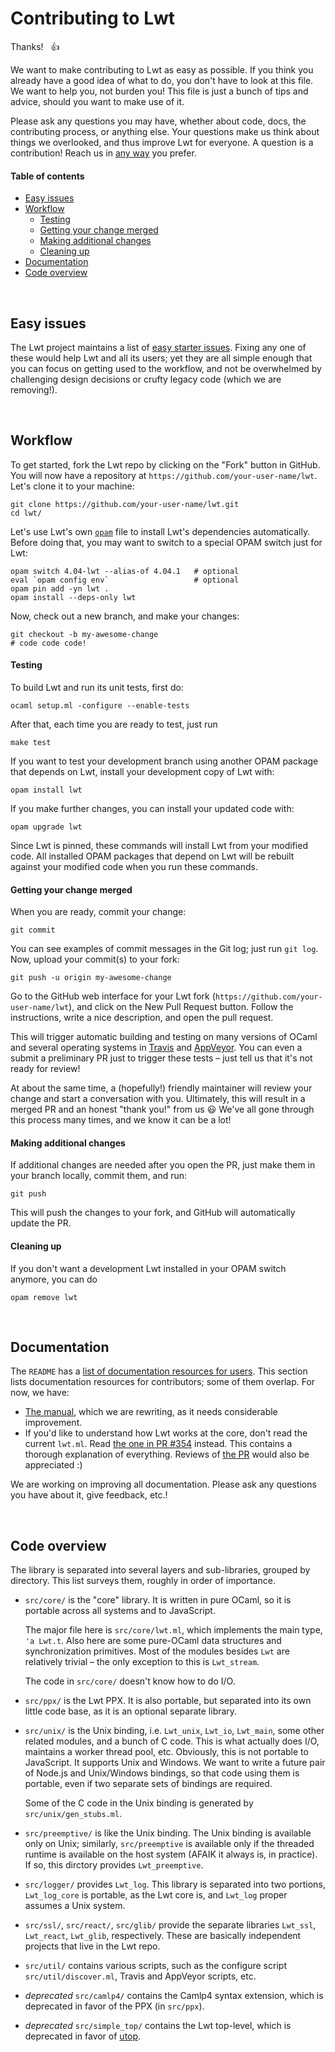 # Contributing to Lwt

Thanks! &nbsp; :+1:

We want to make contributing to Lwt as easy as possible. If you think you
already have a good idea of what to do, you don't have to look at this file. We
want to help you, not burden you! This file is just a bunch of tips and advice,
should you want to make use of it.

Please ask any questions you may have, whether about code, docs, the
contributing process, or anything else. Your questions make us think about
things we overlooked, and thus improve Lwt for everyone. A question is a
contribution! Reach us in [any way][contact] you prefer.

[contact]: https://github.com/ocsigen/lwt#contact


#### Table of contents

- [Easy issues](#Easy_issues)
- [Workflow](#Workflow)
  - [Testing](#Testing)
  - [Getting your change merged](#Getting_your_change_merged)
  - [Making additional changes](#Making_additional_changes)
  - [Cleaning up](#Cleaning_up)
- [Documentation](#Documentation)
- [Code overview](#Code_overview)


<br/>

<a id="Easy_issues"></a>
## Easy issues

The Lwt project maintains a list of [easy starter issues][easy]. Fixing any one
of these would help Lwt and all its users; yet they are all simple enough that
you can focus on getting used to the workflow, and not be overwhelmed by
challenging design decisions or crufty legacy code (which we are removing!).

[easy]: https://github.com/ocsigen/lwt/issues?q=is%3Aissue+is%3Aopen+label%3Aeasy


<br/>

<a id="Workflow"></a>
## Workflow

To get started, fork the Lwt repo by clicking on the "Fork" button in GitHub.
You will now have a repository at `https://github.com/your-user-name/lwt`. Let's
clone it to your machine:

```
git clone https://github.com/your-user-name/lwt.git
cd lwt/
```

Let's use Lwt's own [`opam`][opam-depends] file to install Lwt's dependencies
automatically. Before doing that, you may want to switch to a special OPAM
switch just for Lwt:

```
opam switch 4.04-lwt --alias-of 4.04.1   # optional
eval `opam config env`                   # optional
opam pin add -yn lwt .
opam install --deps-only lwt
```

[opam-depends]: https://github.com/ocsigen/lwt/blob/8bff603ae6d976e69698fa08e8ce08fe9615489d/opam/opam#L35-L43

Now, check out a new branch, and make your changes:

```
git checkout -b my-awesome-change
# code code code!
```

<a id="Testing"></a>
#### Testing

To build Lwt and run its unit tests, first do:

```
ocaml setup.ml -configure --enable-tests
```

After that, each time you are ready to test, just run

```
make test
```

If you want to test your development branch using another OPAM package that
depends on Lwt, install your development copy of Lwt with:

```
opam install lwt
```

If you make further changes, you can install your updated code with:

```
opam upgrade lwt
```

Since Lwt is pinned, these commands will install Lwt from your modified code.
All installed OPAM packages that depend on Lwt will be rebuilt against your
modified code when you run these commands.

<a id="Getting_your_change_merged"></a>
#### Getting your change merged

When you are ready, commit your change:

```
git commit
```

You can see examples of commit messages in the Git log; just run `git log`. Now,
upload your commit(s) to your fork:

```
git push -u origin my-awesome-change
```

Go to the GitHub web interface for your Lwt fork
(`https://github.com/your-user-name/lwt`), and click on the New Pull Request
button. Follow the instructions, write a nice description, and open the pull
request.

This will trigger automatic building and testing on many versions of OCaml and
several operating systems in [Travis][travis-ci] and [AppVeyor][appveyor-ci].
You can even a submit a preliminary PR just to trigger these tests – just tell
us that it's not ready for review!

At about the same time, a (hopefully!) friendly maintainer will review your
change and start a conversation with you. Ultimately, this will result in a
merged PR and an honest "thank you!" from us :smiley: We've all gone through
this process many times, and we know it can be a lot!

<a id="Making_additional_changes"></a>
#### Making additional changes

If additional changes are needed after you open the PR, just make them in your
branch locally, commit them, and run:

```
git push
```

This will push the changes to your fork, and GitHub will automatically update
the PR.

<a id="Cleaning_up"></a>
#### Cleaning up

If you don't want a development Lwt installed in your OPAM switch anymore, you
can do

```
opam remove lwt
```

[travis-ci]: https://travis-ci.org/ocsigen/lwt
[appveyor-ci]: https://ci.appveyor.com/project/aantron/lwt


<br/>

<a id="Documentation"></a>
## Documentation

The `README` has a [list of documentation resources for users][user-docs]. This
section lists documentation resources for contributors; some of them overlap.
For now, we have:

- [The manual][manual], which we are rewriting, as it needs considerable
  improvement.
- If you'd like to understand how Lwt works at the core, don't read the current
  `lwt.ml`. Read [the one in PR #354][new-lwt.ml] instead. This contains a
  thorough explanation of everything. Reviews of [the PR][pr354] would also be
  appreciated :)

We are working on improving all documentation. Please ask any questions you have
about it, give feedback, etc.!

[user-docs]: https://github.com/ocsigen/lwt#documentation
[manual]: https://ocsigen.org/lwt/manual/
[new-lwt.ml]: https://github.com/ocsigen/lwt/blob/fdff5c09d47d2b020d4998ebed922acf383a2e9d/src/core/lwt.ml#L27
[pr354]: https://github.com/ocsigen/lwt/pull/354


<br/>

<a id="Code_overview"></a>
## Code overview

The library is separated into several layers and sub-libraries, grouped by
directory. This list surveys them, roughly in order of importance.

- `src/core/` is the "core" library. It is written in pure OCaml, so it is
  portable across all systems and to JavaScript.

  The major file here is `src/core/lwt.ml`, which implements the main type,
  `'a Lwt.t`. Also here are some pure-OCaml data structures and synchronization
  primitives. Most of the modules besides `Lwt` are relatively trivial – the
  only exception to this is `Lwt_stream`.

  The code in `src/core/` doesn't know how to do I/O.

- `src/ppx/` is the Lwt PPX. It is also portable, but separated into its own
  little code base, as it is an optional separate library.

- `src/unix/` is the Unix binding, i.e. `Lwt_unix`, `Lwt_io`, `Lwt_main`, some
  other related modules, and a bunch of C code. This is what actually does I/O,
  maintains a worker thread pool, etc. Obviously, this is not portable to
  JavaScript. It supports Unix and Windows. We want to write a future pair of
  Node.js and Unix/Windows bindings, so that code using them is portable, even
  if two separate sets of bindings are required.

  Some of the C code in the Unix binding is generated by
  `src/unix/gen_stubs.ml`.

- `src/preemptive/` is like the Unix binding. The Unix binding is available only
  on Unix; similarly, `src/preemptive` is available only if the threaded runtime
  is available on the host system (AFAIK it always is, in practice). If so, this
  dirctory provides `Lwt_preemptive`.

- `src/logger/` provides `Lwt_log`. This library is separated into two portions,
  `Lwt_log_core` is portable, as the Lwt core is, and `Lwt_log` proper assumes
  a Unix system.

- `src/ssl/`, `src/react/`, `src/glib/` provide the separate libraries
  `Lwt_ssl`, `Lwt_react`, `Lwt_glib`, respectively. These are basically
  independent projects that live in the Lwt repo.

- `src/util/` contains various scripts, such as the configure script
  `src/util/discover.ml`, Travis and AppVeyor scripts, etc.

- *deprecated* `src/camlp4/` contains the Camlp4 syntax extension, which is
  deprecated in favor of the PPX (in `src/ppx`).

- *deprecated* `src/simple_top/` contains the Lwt top-level, which is deprecated
  in favor of [utop][utop].

[utop]: https://github.com/diml/utop

